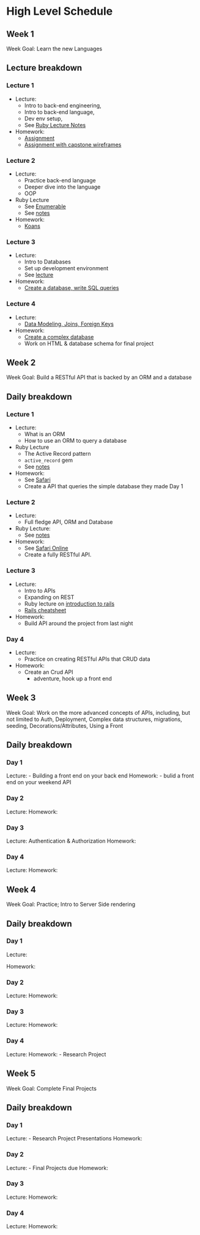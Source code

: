 # High Level Schedule

## Week 1

Week Goal: Learn the new Languages

## Lecture breakdown

### Lecture 1

- Lecture:
  - Intro to back-end engineering,
  - Intro to back-end language,
  - Dev env setup,
  - See [Ruby Lecture Notes](/handbook/curriculum/back-end/full-stack-i/lecture/ruby/intro-to-ruby)
- Homework:
  - [Assignment](/handbook/curriculum/back-end/full-stack-i/assignments/a-whole-new-world/welcome-to-a-new-language.origin)
  - [Assignment with capstone wireframes](/handbook/curriculum/back-end/full-stack-i/assignments/a-whole-new-world/welcome-to-a-new-language.wireframes)

### Lecture 2

- Lecture:
  - Practice back-end language
  - Deeper dive into the language
  - OOP
- Ruby Lecture
  - See [Enumerable](/handbook/curriculum/back-end/full-stack-i/lecture/ruby/enumerable)
  - See [notes](/handbook/curriculum/back-end/full-stack-i/lecture/ruby/classes)
- Homework:
  - [Koans](/handbook/curriculum/back-end/full-stack-i/assignments/koans)

### Lecture 3

- Lecture:
  - Intro to Databases
  - Set up development environment
  - See [lecture](/handbook/curriculum/back-end/full-stack-i/lecture/sql/intro-to-sql)
- Homework:
  - [Create a database, write SQL queries](/handbook/curriculum/back-end/full-stack-i/assignments/welcome-to-sql)

### Lecture 4

- Lecture:
  - [Data Modeling, Joins, Foreign Keys](/handbook/curriculum/back-end/full-stack-i/lecture/sql/intro-to-joins)
- Homework:
  - [Create a complex database](/handbook/curriculum/back-end/full-stack-i/assignments/joins-the-sql)
  - Work on HTML & database schema for final project

## Week 2

Week Goal: Build a RESTful API that is backed by an ORM and a database

## Daily breakdown

### Lecture 1

- Lecture:
  - What is an ORM
  - How to use an ORM to query a database
- Ruby Lecture
  - The Active Record pattern
  - `active_record` gem
  - See [notes](/handbook/curriculum/back-end/full-stack-i/lecture/ruby/active_record)
- Homework:
  - See [Safari](/handbook/curriculum/back-end/full-stack-ii/assignments/safari)
  - Create a API that queries the simple database they made Day 1

### Lecture 2

- Lecture:
  - Full fledge API, ORM and Database
- Ruby Lecture:
  - See [notes](/handbook/curriculum/back-end/full-stack-i/lecture/ruby/internet-and-sinatra)
- Homework:
  - See [Safari Online](/handbook/curriculum/back-end/full-stack-ii/assignments/safari-online)
  - Create a fully RESTful API.

### Lecture 3

- Lecture:
  - Intro to APIs
  - Expanding on REST
  - Ruby lecture on [introduction to rails](/handbook/curriculum/back-end/full-stack-i/lecture/ruby/intro-to-rails)
  - [Rails cheatsheet](/handbook/curriculum/back-end/full-stack-i/lecture/ruby/rails-cheatsheet)
- Homework:
  - Build API around the project from last night

### Day 4

- Lecture:
  - Practice on creating RESTful APIs that CRUD data
- Homework:
  - Create an Crud API
    - adventure, hook up a front end

## Week 3

Week Goal: Work on the more advanced concepts of APIs, including, but not limited to Auth, Deployment, Complex data structures, migrations, seeding, Decorations/Attributes, Using a Front

## Daily breakdown

### Day 1

Lecture: - Building a front end on your back end
Homework: - bulid a front end on your weekend API

### Day 2

Lecture:
Homework:

### Day 3

Lecture: Authentication & Authorization
Homework:

### Day 4

Lecture:
Homework:

## Week 4

Week Goal: Practice; Intro to Server Side rendering

## Daily breakdown

### Day 1

Lecture:

Homework:

### Day 2

Lecture:
Homework:

### Day 3

Lecture:
Homework:

### Day 4

Lecture:
Homework: - Research Project

## Week 5

Week Goal: Complete Final Projects

## Daily breakdown

### Day 1

Lecture: - Research Project Presentations
Homework:

### Day 2

Lecture: - Final Projects due
Homework:

### Day 3

Lecture:
Homework:

### Day 4

Lecture:
Homework:
